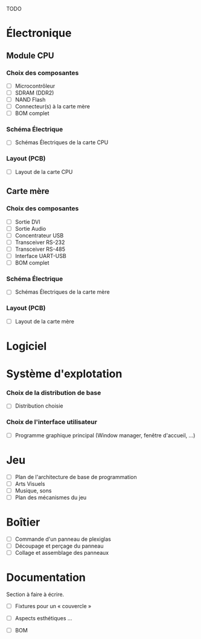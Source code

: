 TODO


# Électronique 


## Module CPU
### Choix des composantes
- [ ] Microcontrôleur
- [ ] SDRAM (DDR2)
- [ ] NAND Flash
- [ ] Connecteur(s) à la carte mère
- [ ] BOM complet

### Schéma Électrique
- [ ] Schémas Électriques de la carte CPU
### Layout (PCB)
- [ ] Layout de la carte CPU

##   Carte mère 
### Choix des composantes
- [ ] Sortie DVI
- [ ] Sortie Audio
- [ ] Concentrateur USB
- [ ] Transceiver RS-232
- [ ] Transceiver RS-485
- [ ] Interface UART-USB
- [ ] BOM complet

### Schéma Électrique
- [ ] Schémas Électriques de la carte mère
### Layout (PCB)
- [ ] Layout de la carte mère

# Logiciel

# Système d'explotation
### Choix de la distribution de base
- [ ] Distribution choisie
### Choix de l'interface utilisateur
- [ ] Programme graphique principal (Window manager, fenêtre d'accueil, ...)


# Jeu
- [ ] Plan de l'architecture de base de programmation
- [ ] Arts Visuels
- [ ] Musique, sons
- [ ] Plan des mécanismes du jeu

# Boîtier
- [ ] Commande d'un panneau de plexiglas
- [ ] Découpage et perçage du panneau
- [ ] Collage et assemblage des panneaux

# Documentation

Section à faire à écrire.
- [ ] Fixtures pour un « couvercle » 
- [ ] Aspects esthétiques ...
      


- [ ] BOM
